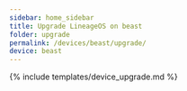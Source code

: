 ```yaml
---
sidebar: home_sidebar
title: Upgrade LineageOS on beast
folder: upgrade
permalink: /devices/beast/upgrade/
device: beast
---
```

{% include templates/device_upgrade.md %}
